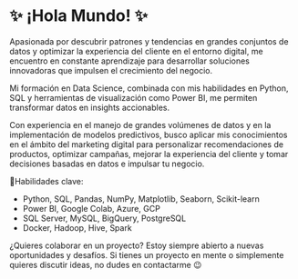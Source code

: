 # ✨ ¡Hola Mundo! ✨

Apasionada por descubrir patrones y tendencias en grandes conjuntos de datos y optimizar la experiencia del cliente en el entorno digital, me encuentro en constante aprendizaje para desarrollar soluciones innovadoras que impulsen el crecimiento del negocio. 

Mi formación en Data Science, combinada con mis habilidades en Python, SQL y herramientas de visualización como Power BI, me permiten transformar datos en insights accionables.

Con experiencia en el manejo de grandes volúmenes de datos y en la implementación de modelos predictivos, busco aplicar mis conocimientos en el ámbito del marketing digital para personalizar recomendaciones de productos, optimizar campañas, mejorar la experiencia del cliente y tomar decisiones basadas en datos e impulsar tu negocio. 

🚀Habilidades clave: 
- Python, SQL, Pandas, NumPy, Matplotlib, Seaborn, Scikit-learn
- Power BI, Google Colab, Azure, GCP
- SQL Server, MySQL, BigQuery, PostgreSQL
- Docker, Hadoop, Hive, Spark

¿Quieres colaborar en un proyecto?
Estoy siempre abierto a nuevas oportunidades y desafíos. Si tienes un proyecto en mente o simplemente quieres discutir ideas, no dudes en contactarme 😉
